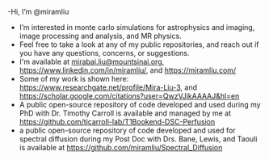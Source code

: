 -Hi, I’m @miramliu
- I’m interested in monte carlo simulations for astrophysics and imaging, image processing and analysis, and MR physics.
- Feel free to take a look at any of my public repositories, and reach out if you have any questions, concerns, or suggestions.
- I'm available at mirabai.liu@mountsinai.org, https://www.linkedin.com/in/miramliu/, and https://miramliu.com/
- Some of my work is shown here: https://www.researchgate.net/profile/Mira-Liu-3, and https://scholar.google.com/citations?user=QwzVJikAAAAJ&hl=en
- A public open-source repository of code developed and used during my PhD with Dr. Timothy Carroll is available and managed by me at https://github.com/tjcarroll-lab/T1Bookend-DSC-Perfusion 
- a public open-source repository of code developed and used for spectral diffusion during my Post Doc with Drs. Bane, Lewis, and Taouli is available at https://github.com/miramliu/Spectral_Diffusion
